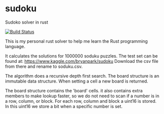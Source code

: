 # sudoku
Sudoko solver in rust

[![Build Status](https://travis-ci.com/jlamain/sudoku.svg?branch=master)](https://travis-ci.com/jlamain/sudoku)

This is my personal rust solver to help me learn the Rust programming language.

It calculates the solutions for 1000000 soduku puzzles. The test set can be found at: https://www.kaggle.com/bryanpark/sudoku
Download the csv file from there and rename to soduku.csv.

The algorithm does a recursive depth first search. 
The board structure is an immutable data structure. When setting a cell a new board is returned.

The board structure contains the 'board' cells.
it also contains extra members to make lookup faster, so we do not need to scan if a number is in a row, column, or block. 
For each row, column and block a uint16 is stored. In this uint16 we store a bit when a specific number is set.
